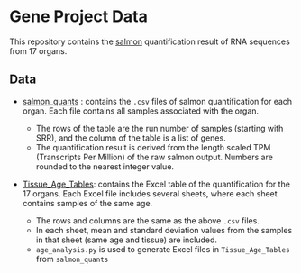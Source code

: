 Gene Project Data
=====

This repository contains the [salmon](https://combine-lab.github.io/salmon/) quantification result of RNA sequences from
17 organs.

## Data

- [salmon_quants](salmon_quants) : contains the `.csv` files of salmon quantification for each organ. Each file contains
  all samples associated with the organ.
    - The rows of the table are the run number of samples (starting with SRR), and the column of the table is a list of
      genes.
    - The quantification result is derived from the length scaled TPM (Transcripts Per Million) of the raw salmon
      output. Numbers are rounded to the nearest integer value.


- [Tissue_Age_Tables](Tissue_Age_Tables): contains the Excel table of the quantification for the 17 organs. Each Excel
  file includes several sheets, where each sheet contains samples of the same age.
    - The rows and columns are the same as the above `.csv` files.
    - In each sheet, mean and standard deviation values from the samples in that sheet (same age and tissue) are
      included.
    - `age_analysis.py` is used to generate Excel files in `Tissue_Age_Tables` from `salmon_quants`
 